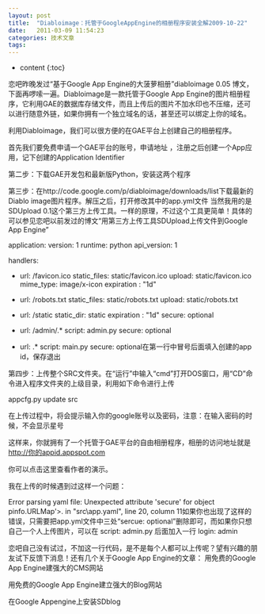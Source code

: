 ```yaml
---
layout: post
title:  "Diabloimage：托管于GoogleAppEngine的相册程序安装全解2009-10-22"
date:   2011-03-09 11:54:23
categories: 技术文章
tags:
---
```


* content
{:toc}

恋吧昨晚发过“基于Google App Engine的大菠萝相册”diabloimage 0.05 博文，下面再啰嗦一遍。Diabloimage是一款托管于Google App Engine的图片相册程序，它利用GAE的数据库存储文件，而且上传后的图片不加水印也不压缩，还可以进行随意外链，如果你拥有一个独立域名的话，甚至还可以绑定上你的域名。
 
 利用Diabloimage，我们可以很方便的在GAE平台上创建自己的相册程序。
 
 首先我们要免费申请一个GAE平台的账号，申请地址 ，注册之后创建一个App应用，记下创建的Application Identifier
 
 第二步：下载GAE开发包和最新版Python，安装这两个程序
 
 第三步：在http://code.google.com/p/diabloimage/downloads/list下载最新的Diablo image图片程序。解压之后，打开修改其中的app.yml文件
 当然我用的是SDUpload 0.1这个第三方上传工具。一样的原理，不过这个工具更简单！具体的可以参见恋吧以前发过的博文“用第三方上传工具SDUpload上传文件到Google App Engine” 
 
 application: 
 version: 1
 runtime: python
 api_version: 1
 
 handlers:
 - url: /favicon.ico
 static_files: static/favicon.ico
 upload: static/favicon.ico
 mime_type: image/x-icon
 expiration : "1d"
 
 - url: /robots.txt
 static_files: static/robots.txt
 upload: static/robots.txt
 
 - url: /static
 static_dir: static
 expiration : "1d"
 secure: optional
 
 - url: /admin/.*
 script: admin.py
 secure: optional
 
 - url: .*
 script: main.py
 secure: optional在第一行中冒号后面填入创建的app id，保存退出
 
 第四步：上传整个SRC文件夹。在“运行”中输入“cmd”打开DOS窗口，用“CD”命令进入程序文件夹的上级目录，利用如下命令进行上传
 
 
 appcfg.py update src
 
 在上传过程中，将会提示输入你的google账号以及密码，注意：在输入密码的时候，不会显示星号
 
 这样来，你就拥有了一个托管于GAE平台的自由相册程序，相册的访问地址就是 http://你的appid.appspot.com
 
 你可以点击这里查看作者的演示。
 
 我在上传的时候遇到过这样一个问题：
 
 Error parsing yaml file:
 Unexpected attribute 'secure' for object
 pinfo.URLMap'>.
 in "src\app.yaml", line 20, column 11如果你也出现了这样的错误，只需要把app.yml文件中三处“sercue: optional”删除即可，而如果你只想自己一个人上传图片，可以在
 script: admin.py
 后面加入一行
 login: admin
 
 恋吧自己没有试过，不加这一行代码，是不是每个人都可以上传呢？望有兴趣的朋友试下反馈下消息！还有几个关于Google App Engine的文章：
 用免费的Google App Engine建强大的CMS网站   
 
 用免费的Google App Engine建立强大的Blog网站  
 
 在Google Appengine上安装SDblog
        
